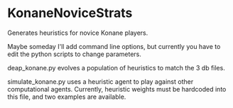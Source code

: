 # KonaneNoviceStrats
Generates heuristics for novice Konane players.

Maybe someday I'll add command line options, but currently you have to edit the python scripts to change parameters.

deap_konane.py evolves a population of heuristics to match the 3 db files.

simulate_konane.py uses a heuristic agent to play against other computational agents. Currently, heuristic weights must be hardcoded into this file, and two examples are available.
